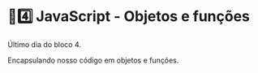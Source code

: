 # :sunrise::four: JavaScript - Objetos e funções

Último dia do bloco 4.

Encapsulando nosso código em objetos e funções.